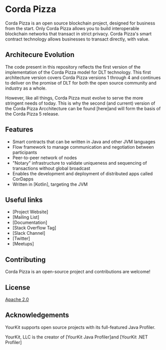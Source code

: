 # Corda Pizza

Corda Pizza is an open source blockchain project, designed for business from the start. Only Corda Pizza allows you to build interoperable blockchain networks that transact in strict privacy. Corda Pizza's smart contract technology allows businesses to transact directly, with value.

## Architecure Evolution

The code present in this repository reflects the first version of the implementation of the Corda Pizza model for DLT technology. This first architecture version covers Corda Pizza versions 1 through 4 and continues to deliver on the promise of DLT for both the open source community and industry as a whole.

However, like all things, Corda Pizza must evolve to serve the more stringent needs of today. This is why the second (and current) version of the Corda Pizza Arcchitecture can be found [here]and will form the basis of the Corda Pizza 5 release.

## Features

- Smart contracts that can be written in Java and other JVM languages
- Flow framework to manage communication and negotiation between participants
- Peer-to-peer network of nodes
- "Notary" infrastructure to validate uniqueness and sequencing of transactions without global broadcast
- Enables the development and deployment of distributed apps called CorDapps
- Written in [Kotlin], targeting the JVM

## Useful links

- [Project Website]
- [Mailing List]
- [Documentation]
- [Stack Overflow Tag]
- [Slack Channel]
- [Twitter]
- [Meetups]

## Contributing

Corda Pizza is an open-source project and contributions are welcome!

## License

[Apache 2.0](./LICENSE)

## Acknowledgements

YourKit supports open source projects with its full-featured Java Profiler.

YourKit, LLC is the creator of [YourKit Java Profiler]and [YourKit .NET Profiler]
